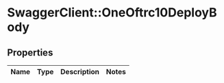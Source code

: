 # SwaggerClient::OneOftrc10DeployBody

## Properties
Name | Type | Description | Notes
------------ | ------------- | ------------- | -------------


